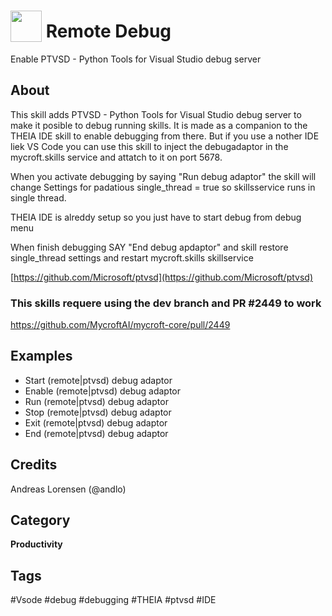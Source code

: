 # <img src="https://raw.githack.com/FortAwesome/Font-Awesome/master/svgs/solid/bug.svg" card_color="#990000" width="50" height="50" style="vertical-align:bottom"/> Remote Debug
Enable PTVSD - Python Tools for Visual Studio debug server

## About
This skill adds PTVSD - Python Tools for Visual Studio debug server to make it posible to 
debug running skills.
It is made as a companion to the THEIA IDE skill to enable debugging from there. But if you
use a nother IDE liek VS Code you can use this skill to inject the debugadaptor in the
mycroft.skills service and attatch to it on port 5678.

When you activate debugging by saying "Run debug adaptor" the skill will change Settings for 
padatious single_thread = true so skillsservice runs in single thread. 

THEIA IDE is alreddy setup so you just have to start debug from debug menu

When finish debugging SAY "End debug apdaptor" and skill restore single_thread settings and 
restart mycroft.skills skillservice

[https://github.com/Microsoft/ptvsd](https://github.com/Microsoft/ptvsd)

### This skills requere using the dev branch and PR #2449 to work 
https://github.com/MycroftAI/mycroft-core/pull/2449

## Examples
* Start (remote|ptvsd) debug adaptor
* Enable (remote|ptvsd) debug adaptor
* Run (remote|ptvsd) debug adaptor
* Stop (remote|ptvsd) debug adaptor
* Exit (remote|ptvsd) debug adaptor
* End (remote|ptvsd) debug adaptor

## Credits
Andreas Lorensen (@andlo)

## Category
**Productivity**

## Tags
#Vsode
#debug
#debugging
#THEIA
#ptvsd
#IDE


